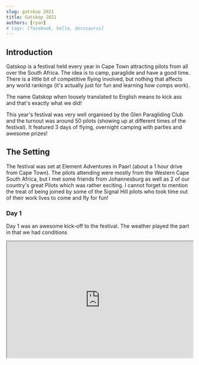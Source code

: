 ```yaml
---
slug: gatskop 2021
title: Gatskop 2021
authors: [ryan]
# tags: [facebook, hello, docusaurus]
---
```


## Introduction

Gatskop is a festival held every year in Cape Town attracting pilots from all over the South Africa. The idea is to camp, paraglide and have a good time. There is a little bit of competitive flying involved, but nothing that affects any world rankings (it's actually just for fun and learning how comps work).

The name Gatskop when loosely translated to English means to kick ass and that's exactly what we did!

This year's festival was very well organised by the Glen Paragliding Club and the turnout was around 50 pilots (showing up at different times of the festival). It featured 3 days of flying, overnight camping with parties and awesome prizes!

<!--truncate-->

## The Setting

The festival was set at Element Adventures in Paarl (about a 1 hour drive from Cape Town). The pilots attending were mostly from the Western Cape South Africa, but I met some friends from Johannesburg as well as 2 of our country's great Pilots which was rather exciting. I cannot forget to mention the treat of being joined by some of the Signal Hill pilots who took time out of their work lives to come and fly for fun!

### Day 1

Day 1 was an awesome kick-off to the festival. The weather played the part in that we had conditions

<iframe
  src="https://ayvri.com/scene/1jng0mnekd/cku2mdqa900013d6mdcl0d7hy"
  allowFullScreen
  width="100%"
  height="315"
></iframe>

